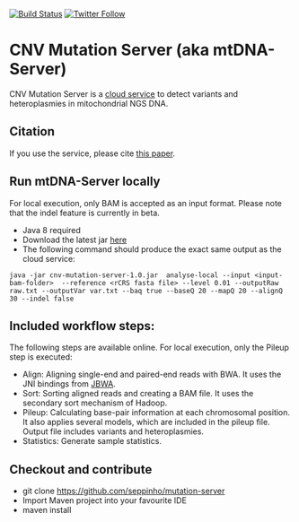[![Build Status](https://travis-ci.org/seppinho/mutation-server.svg?branch=master)](https://travis-ci.org/seppinho/mutation-server)
[![Twitter Follow](https://img.shields.io/twitter/follow/mtdnaserver.svg?style=social&label=Follow)](https://twitter.com/mtdnaserver)

# CNV Mutation Server (aka mtDNA-Server)

CNV Mutation Server is a [cloud service](https://mtdna-server.uibk.ac.at) to detect variants and heteroplasmies in mitochondrial NGS DNA. 

## Citation

If you use the service, please cite [this paper](http://nar.oxfordjournals.org/content/early/2016/04/15/nar.gkw247.full).

## Run mtDNA-Server locally

For local execution, only BAM is accepted as an input format. Please note that the indel feature is currently in beta. 

* Java 8 required
* Download the latest jar [here](https://github.com/seppinho/mutation-server/releases/download/1.0/cnv-mutation-server-1.0.jar)
* The following command should produce the exact same output as the cloud service:

```
java -jar cnv-mutation-server-1.0.jar  analyse-local --input <input-bam-folder>  --reference <rCRS fasta file> --level 0.01 --outputRaw raw.txt --outputVar var.txt --baq true --baseQ 20 --mapQ 20 --alignQ 30 --indel false
```

## Included workflow steps:

The following steps are available online. For local execution, only the Pileup step is executed:

* Align: Aligning single-end and paired-end reads with BWA. It uses the JNI bindings from [JBWA](https://github.com/lindenb/jbwa). 
* Sort: Sorting aligned reads and creating a BAM file. It uses the secondary sort mechanism of Hadoop. 
* Pileup: Calculating base-pair information at each chromosomal position. It also applies several models, which are included in the pileup file. Output file includes variants and heteroplasmies.
* Statistics: Generate sample statistics.

## Checkout and contribute
* git clone https://github.com/seppinho/mutation-server
* Import Maven project into your favourite IDE
* maven install
